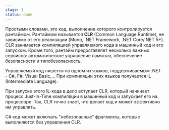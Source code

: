 ```yaml
---
stage: 1
status: done
---
```

Простыми словами, это код, выполнение которого контролируется рантаймом. Рантаймом называется **CLR** (Common Language Runtime), не зависимо от его реализации (Mono, .NET Framework, .NET Core/.NET 5+). CLR занимается компиляцией управляемого кода в машинный код и его запуском. Кроме того, рантайм предоставляет несколько важных сервисов: автоматическое управление памятью, обеспечение безопасности и типобезопасность.

Управляемый код пишется на одном из языков, поддерживаемым .NET - C#, F#, Visual Basic,... При компиляции этих языков получается IL (Intermediate Language).

При запуске этого IL-кода в дело вступает CLR, который начинает процесс Just-In-Time компиляции в машинный код и запускает его на процессоре. Так, CLR точно знает, что делает код и может эффективно им управлять.

C# код может включать "небезопасные" фрагменты, которые выполняются без управления CLR.